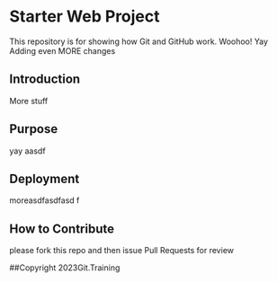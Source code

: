 # Starter Web Project

This repository is for showing how Git and GitHub work. Woohoo! Yay
Adding even MORE changes

## Introduction

More stuff

## Purpose
yay
aasdf
## Deployment
moreasdfasdfasd f

## How to Contribute
please fork this repo and then issue Pull Requests for review

##Copyright
2023Git.Training